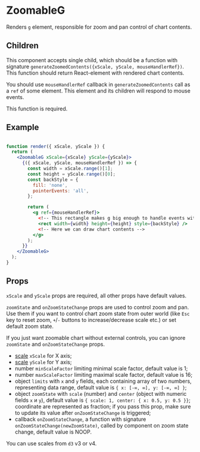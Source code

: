 # ZoomableG

Renders `g` element, responsible for zoom and pan control of chart contents.

## Children

This component accepts single child, which should be a function with signature `generateZoomedContents({xScale, yScale, mouseHandlerRef})`. This function should return React-element with rendered chart contents.

You should use `mouseHandlerRef` callback in `generateZoomedContents` call as a `ref` of some element. This element and its children will respond to mouse events.

This function is required.

## Example

```jsx

function render({ xScale, yScale }) {
  return (
    <ZoomableG xScale={xScale} yScale={yScale}>
      {({ xScale, yScale, mouseHandlerRef }) => {
        const width = xScale.range()[1];
        const height = yScale.range()[0];
        const backStyle = {
          fill: 'none',
          pointerEvents: 'all',
        };

        return (
          <g ref={mouseHandlerRef}>
            <!-- This rectangle makes g big enough to handle events within whole chart -->
            <rect width={width} height={height} style={backStyle} />
            <!-- Here we can draw chart contents -->
          </g>
        );
      }}
    </ZoomableG>
  );
}

```


## Props

`xScale` and `yScale` props are required, all other props have default values.

`zoomState` and `onZoomStateChange` props are used to control zoom and pan. Use them if you want to control chart zoom state from outer world (like `Esc` key to reset zoom, `+`/`-` buttons to increase/decrease scale etc.) or set default zoom state.

If you just want zoomable chart without external controls, you can ignore `zoomState` and `onZoomStateChange` props.

- [scale](https://github.com/d3/d3-scale#continuous-scales) `xScale` for X axis;
- [scale](https://github.com/d3/d3-scale#continuous-scales) `yScale` for Y axis;
- number `minScaleFactor` limiting minimal scale factor, default value is 1;
- number `maxScaleFactor` limiting maximal scale factor, default value is 16;
- object `limits` with `x` and `y` fields, each containing array of two numbers, representing data range, default value is `{ x: [-∞, ∞], y: [-∞, ∞] }`;
- object `zoomState` with `scale` (number) and `center` (object with numeric fields `x` и `y`), default value is `{ scale: 1, center: { x: 0.5, y: 0.5 }}`; coordinate are represented as fraction; if you pass this prop, make sure to update its value after `onZoomStateChange` is triggered;
- callback `onZoomStateChange`, a function with signature `onZoomStateChange(newZoomState)`, called by component on zoom state change, default value is NOOP.

You can use scales from `d3` v3 or v4.
